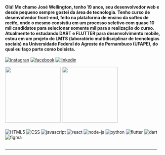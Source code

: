 
#### Olá! Me chamo José Wellington, tenho 19 anos, sou desenvolvedor web e desde pequeno sempre gostei da área de tecnologia. Tenho curso de desenvolvedor front-end, feito na plataforma de ensino da softex de recife, onde o mesmo consistiu em um processo seletivo com quase 10 mil candidatos para selecionar somente mil para a realização do curso. Atualmente to estudando DART e FLUTTER para desenvolvimento mobile, estou em um projeto do LMTS (laboratório multidisciplinar de tecnologias sociais) na Universidade Federal do Agreste de Pernambuco (UFAPE), do qual eu faço parte como bolsista.
[![instagran](https://img.shields.io/badge/Instagram-E4405F?style=for-the-badge&logo=instagram&logoColor=white)](https://instagram.com/wellington_de_franca)
[![facebook](https://img.shields.io/badge/Facebook-1877F2?style=for-the-badge&logo=facebook&logoColor=white)](https://www.facebook.com/wellington_de_franca)
[![linkedin](https://img.shields.io/badge/LinkedIn-0077B5?style=for-the-badge&logo=linkedin&logoColor=white)](https://www.linkedin.com/in/josé-wellington-de-frança-da-costa)

<div>
        <img height="180em" src="https://github-readme-stats-pi-liard.vercel.app/api?username=wellington067&show_icons=true&theme=tokyonight" alt="">
        <img height="180em" src="https://github-readme-stats-pi-liard.vercel.app/api/top-langs/?username=wellington067&layout=compact&langs_count=6&theme=tokyonight" alt="">
    </div>

<div style="display: inline-block"><br/>


  <img align= "center" alt= "HTML5" src= "https://img.shields.io/badge/HTML5-E34F26?style=for-the-badge&logo=html5&logoColor=white">
  <img align= "center" alt="CSS" src="https://img.shields.io/badge/CSS3-1572B6?style=for-the-badge&logo=css3&logoColor=white">
  <img align= "center" alt= "javascript" src= "https://img.shields.io/badge/JavaScript-F7DF1E?style=for-the-badge&logo=javascript&logoColor=black">
  <img align= "center" alt= "react" src= "https://img.shields.io/badge/React-20232A?style=for-the-badge&logo=react&logoColor=61DAFB">
  <img align= "center" alt= "node-js" src= "https://img.shields.io/badge/Node.js-43853D?style=for-the-badge&logo=node.js&logoColor=black">
  <img align= "center" alt= "python" src= "https://img.shields.io/badge/Python-14354C?style=for-the-badge&logo=python&logoColor=white">
  <img align= "center" alt= "flutter" src= "https://img.shields.io/badge/Flutter-02569B?style=for-the-badge&logo=flutter&logoColor=white">      
  <img align= "center" alt= "dart" src= "https://img.shields.io/badge/Dart-0175C2?style=for-the-badge&logo=dart&logoColor=white">
  <br>
  <div margin-top= 10px>  <img align= "center" alt= "figma" src= "https://img.shields.io/badge/Figma-F24E1E?style=for-the-badge&logo=figma&logoColor=white">
</div>



  
<!--  <img align= "center" alt= "java" src= "https://img.shields.io/badge/Java-ED8B00?style=for-the-badge&logo=openjdk&logoColor=black">
  <img align= "center" alt= "spring" src= "https://img.shields.io/badge/Spring-6DB33F?style=for-the-badge&logo=spring&logoColor=black">
  <img align= "center" alt= "laravel" top= "1000px" src= "https://img.shields.io/badge/Laravel-FF2D20?style=for-the-badge&logo=laravel&logoColor=white">
  <img align= "center" width= "100px" alt= "electron" src= "https://www.vozidea.com/wp-content/uploads/2018/08/electron-framework.png"> 
  <img align= "center" width= "90px" alt= "ionic" src= "https://img.shields.io/badge/Ionic-3880FF?style=for-the-badge&logo=ionic&logoColor=white">
  <img align= "center" alt= "mysql" src= "https://img.shields.io/badge/MySQL-005C84?style=for-the-badge&logo=mysql&logoColor=white">
  <img align= "center" alt= "mongodb" src= "https://img.shields.io/badge/MongoDB-4EA94B?style=for-the-badge&logo=mongodb&logoColor=gray">
  <img align= "center" alt= "mariadb" src= "https://img.shields.io/badge/MariaDB-003545?style=for-the-badge&logo=mariadb&logoColor=white">
  <img align= "center" alt= "postgresql" src= "https://img.shields.io/badge/PostgreSQL-316192?style=for-the-badge&logo=postgresql&logoColor=white">
  <img align= "center" alt= "jquery" src= "https://img.shields.io/badge/jQuery-0769AD?style=for-the-badge&logo=jquery&logoColor=white">
  <img align= "center" alt= "bootstrap" src= "https://img.shields.io/badge/Bootstrap-563D7C?style=for-the-badge&logo=bootstrap&logoColor=white">
  <img align= "center" alt= "angular" src= "https://img.shields.io/badge/Angular-DD0031?style=for-the-badge&logo=angular&logoColor=white">
  <img align= "center" alt= "vuejs" src= "https://img.shields.io/badge/Vue.js-35495E?style=for-the-badge&logo=vue.js&logoColor=4FC08D">
  <img align= "center" alt= "php" src= "https://img.shields.io/badge/PHP-777BB4?style=for-the-badge&logo=php&logoColor=white"> -->

  
   
  <br/>
  <hr/>
  <br/>
        
    
<div/>

